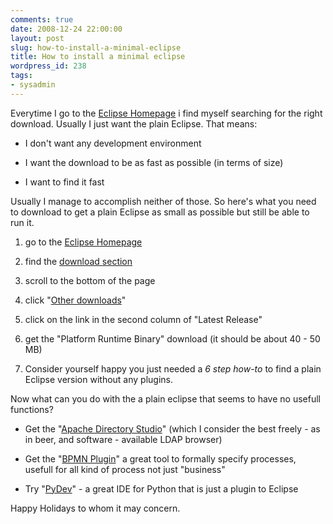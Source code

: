 ```yaml
---
comments: true
date: 2008-12-24 22:00:00
layout: post
slug: how-to-install-a-minimal-eclipse
title: How to install a minimal eclipse
wordpress_id: 238
tags:
- sysadmin
---
```


Everytime I go to the [Eclipse Homepage](http://www.eclipse.org/) i find myself searching for the right download. Usually I just want the plain Eclipse. That means:



	
  * I don't want any development environment

	
  * I want the download to be as fast as possible (in terms of size)

	
  * I want to find it fast


Usually I manage to accomplish neither of those. So here's what you need to download to get a plain Eclipse as small as possible but still be able to run it.

	
  1. go to the [Eclipse Homepage](http://www.eclipse.org/)

	
  2. find the [download section](http://www.eclipse.org/downloads/)

	
  3. scroll to the bottom of the page

	
  4. click "[Other downloads](http://download.eclipse.org/eclipse/downloads/)"

	
  5. click on the link in the second column of "Latest Release"

	
  6. get the "Platform Runtime Binary" download (it should be about 40 - 50 MB)

	
  7. Consider yourself happy you just needed a _6 step how-to_ to find a plain Eclipse version without any plugins.


Now what can you do with the a plain eclipse that seems to have no usefull functions?

	
  * Get the "[Apache Directory Studio](http://directory.apache.org/studio/)" (which I consider the best freely - as in beer, and software - available LDAP browser)

	
  * Get the "[BPMN Plugin](http://www.eclipse.org/bpmn/)" a great tool to formally specify processes, usefull for all kind of process not just "business"

	
  * Try "[PyDev](http://pydev.sourceforge.net/)" - a great IDE for Python that is just a plugin to Eclipse


Happy Holidays to whom it may concern.
